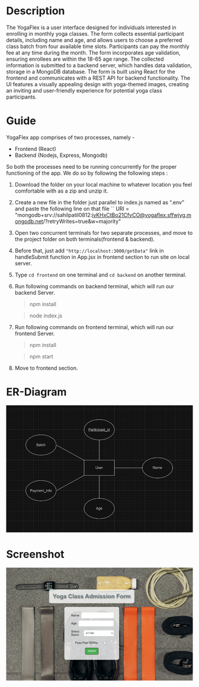 # Description

The YogaFlex is a user interface designed for individuals interested in enrolling in monthly yoga classes. The form collects essential participant details, including name and age, and allows users to choose a preferred class batch from four available time slots. 
Participants can pay the monthly fee at any time during the month. The form incorporates age validation, ensuring enrollees are within the 18-65 age range. 
The collected information is submitted to a backend server, which handles data validation, storage in a MongoDB database. 
The form is built using React for the frontend and communicates with a REST API for backend functionality. 
The UI features a visually appealing design with yoga-themed images, creating an inviting and user-friendly experience for potential yoga class participants.

# Guide

YogaFlex app comprises of two processes, namely -
* Frontend (React)
* Backend (Nodejs, Express, Mongodb)

So both the processes need to be running concurrently for the proper functioning of the app. We do so by following the following steps :

1. Download the folder on your local machine to whatever location you feel comfortable with as a zip and unzip it.
1. Create a new file in the folder just parallel to index.js named as “.env” and paste the following line on that file `` URI = "mongodb+srv://sahilpatil0812:ivKHxCtBo21CfvCO@yogaflex.sffwjyg.mongodb.net/?retryWrites=true&w=majority" 
1. Open two concurrent terminals for two separate processes, and move to the project folder on both terminals(frontend & backend).
2. Before that, just add `` "http://localhost:3000/getData" `` link in handleSubmit function in App.jsx in frontend section to run site on local server. 
1. Type `` cd frontend `` on one terminal and `` cd backend `` on another terminal.
1. Run following commands on backend terminal, which will run our backend Server.
   > npm install

   > node index.js

1. Run following commands on frontend terminal, which will run our frontend Server.
   > npm install

   > npm start

1. Move to frontend section.

# ER-Diagram
![Screenshot of YogaFlex ER-Diagram](https://github.com/sahil0812/YogaFlex/blob/main/ss/ER-Diagram.png)

# Screenshot

![Screenshot of YogaFlex homepage](https://github.com/sahil0812/YogaFlex/blob/main/ss/yogaForm.png)

